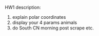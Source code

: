 HW1 description: 
1. explain polar coordinates
2. display your 4 params animals
3. do South CN morning post scrape etc.
